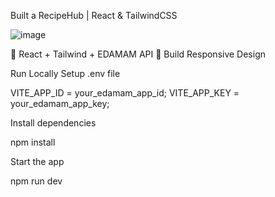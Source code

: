 Built a RecipeHub | React & TailwindCSS

![image](https://github.com/user-attachments/assets/c2c9e62d-7be5-44d0-b4c7-8401fffe1be4)


🌟 React + Tailwind + EDAMAM API
🎃 Build Responsive Design

Run Locally
Setup .env file

VITE_APP_ID = your_edamam_app_id;
VITE_APP_KEY = your_edamam_app_key;

Install dependencies

npm install

Start the app

npm run dev
